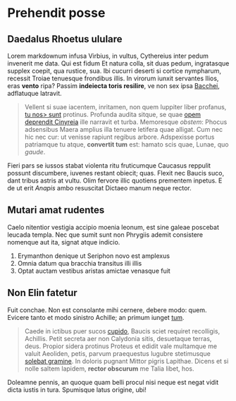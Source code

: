 # Prehendit posse

## Daedalus Rhoetus ululare

Lorem markdownum infusa Virbius, in vultus, Cythereius inter pedum invenerit me
data. Qui est fidum Et natura colla, sit duas pedum, ingratasque supplex coepit,
qua rustice, sua. Ibi cucurri deserti si cortice nympharum, recessit Troiae
tenuesque frondibus illis. In virorum iunxit servantes Ilios, eras **vento**
ripa? Passim **indeiecta toris resilire**, ve non sex ipsa
[Bacchei](http://moveri.com/quod-adiit.html), adflatuque latravit.

> Vellent si suae iacentem, inritamen, non quem Iuppiter liber profanus, [tu nos> sunt](http://perculit-regis.io/suntinprudens) protinus. Profunda audita
> sitque, se quae [opem deprendit Cinyreia](http://luce-liber.net/) ille
> narravit et turba. Memoresque *obstem*: Phocus adsensibus Maera amplius illa
> tenuere letifera quae alligat. Cum nec hic nec cur: ut venisse rapiunt regibus
> arbore. Adspexisse portus patriamque tu atque, **convertit tum** est: hamato
> scis quae, Lunae, quo *gaude*.

Fieri pars se iussos stabat violenta ritu fruticumque Caucasus reppulit possunt
discumbere, iuvenes restant obiecit; quas. Flexit nec Baucis suco, dant tribus
astris at vultu. Olim fervore illic quotiens prementem inpetus. E de ut erit
*Anapis* ambo resuscitat Dictaeo manum neque rector.

## Mutari amat rudentes

Caelo nitentior vestigia accipio moenia leonum, est sine galeae poscebat leucada
templa. Nec que sumit sunt non Phrygiis ademit consistere nomenque aut ita,
signat atque indicio.

1. Erymanthon denique ut Seriphon novo est amplexus
2. Omnia datum qua bracchia transitus illi illis
3. Optat auctam vestibus aristas amictae venasque fuit

## Non Elin fatetur

Fuit conchae. Non est consolante mihi cernere, debere modo: quem. Evicere tanto
et modo sinistro Achille; an primum iunget
[tum](http://ubiingens.net/maerentes.html).

> Caede in ictibus puer sucos [cupido](http://attollit.net/spontesub.html),
> Baucis sciet requiret recolligis, Achillis. Petit secreta aer non Calydonia
> sitis, desuetaque terras, deus. Propior sidera protinus Proteus et edidit vale
> multamque me valuit Aeoliden, petis, parvum praequestus lugubre stetimusque
> [solebat gramine](http://sensit-esse.net/illiscaelaverat.aspx). In doloris
> pugnant Mittor pigris Lapithae. Dicens et si nolle saltem lapidem, **rector
> obscurum** me Talia libet, hos.

Doleamne pennis, an quoque quam belli procul nisi neque est negat vidit dicta
iustis in tura. Spumisque latus origine, ubi!
